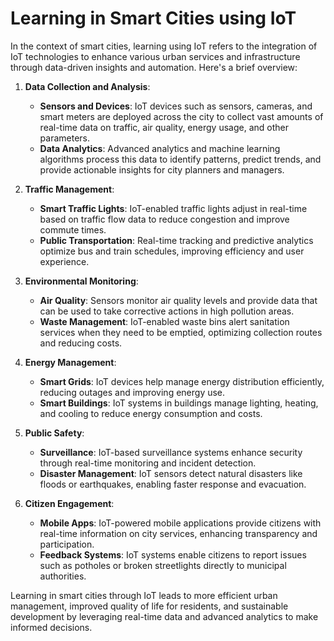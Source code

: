 # Learning in Smart Cities using IoT

In the context of smart cities, learning using IoT refers to the integration of IoT technologies to enhance various urban services and infrastructure through data-driven insights and automation. Here's a brief overview:

1. **Data Collection and Analysis**:
   - **Sensors and Devices**: IoT devices such as sensors, cameras, and smart meters are deployed across the city to collect vast amounts of real-time data on traffic, air quality, energy usage, and other parameters.
   - **Data Analytics**: Advanced analytics and machine learning algorithms process this data to identify patterns, predict trends, and provide actionable insights for city planners and managers.

2. **Traffic Management**:
   - **Smart Traffic Lights**: IoT-enabled traffic lights adjust in real-time based on traffic flow data to reduce congestion and improve commute times.
   - **Public Transportation**: Real-time tracking and predictive analytics optimize bus and train schedules, improving efficiency and user experience.

3. **Environmental Monitoring**:
   - **Air Quality**: Sensors monitor air quality levels and provide data that can be used to take corrective actions in high pollution areas.
   - **Waste Management**: IoT-enabled waste bins alert sanitation services when they need to be emptied, optimizing collection routes and reducing costs.

4. **Energy Management**:
   - **Smart Grids**: IoT devices help manage energy distribution efficiently, reducing outages and improving energy use.
   - **Smart Buildings**: IoT systems in buildings manage lighting, heating, and cooling to reduce energy consumption and costs.

5. **Public Safety**:
   - **Surveillance**: IoT-based surveillance systems enhance security through real-time monitoring and incident detection.
   - **Disaster Management**: IoT sensors detect natural disasters like floods or earthquakes, enabling faster response and evacuation.

6. **Citizen Engagement**:
   - **Mobile Apps**: IoT-powered mobile applications provide citizens with real-time information on city services, enhancing transparency and participation.
   - **Feedback Systems**: IoT systems enable citizens to report issues such as potholes or broken streetlights directly to municipal authorities.

Learning in smart cities through IoT leads to more efficient urban management, improved quality of life for residents, and sustainable development by leveraging real-time data and advanced analytics to make informed decisions.